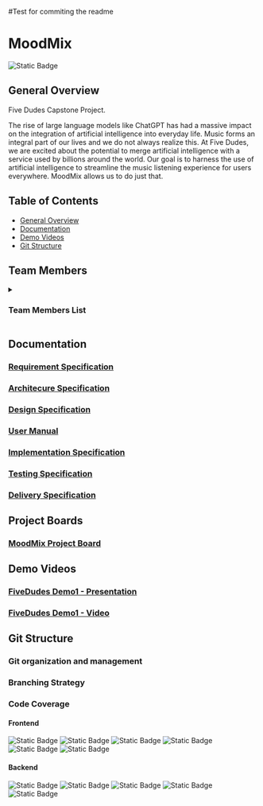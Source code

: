#Test for commiting the readme

# MoodMix

![Static Badge](https://img.shields.io/badge/code_coverage-90%25-green)

## General Overview

Five Dudes Capstone Project.

The rise of large language models like ChatGPT has had a
massive impact on the integration of artificial intelligence into
everyday life. Music forms an integral part of our lives and we
do not always realize this. At Five Dudes, we are excited about
the potential to merge artificial intelligence with a service used
by billions around the world.
Our goal is to harness the use of artificial intelligence to
streamline the music listening experience for users
everywhere. MoodMix allows us to do just that.

## Table of Contents

- [General Overview](#general-overview)
- [Documentation](#documentation)
- [Demo Videos](#Demo-Videos)
- [Git Structure](#git-structure)

## Team Members

<details> <summary> <h3>Team Members List</h3></summary>
 <details>
    <summary>
    <h3>Gerrit Potgieter - 22508041</h3>
    </summary>
<h4>Team Manager</h4>
  Hi! Im Gerrit and i have a passion for all things coding. I have an especially big interest in Cyber Security and I hope that I have the oppurtunity to work with it more extensively in the future.
  <a href="https://www.linkedin.com/in/gerrit-jacobus-potgieter-a6a195281/">LinkedIn Profile</a>

</details>

<details>
    <summary>
    <h3>James Hardy - 22587901</h3>
    </summary>

I prefer Backend over Frontend - not much of a Designer/Artist and I enjoy watching Rugby
<a href="https://www.linkedin.com/in/james-hardy-4b3088219/">LinkedIn Profile </a>

</details>

<details>
    <summary>
    <h3>Rhevan Kruger - 12345678</h3>
    </summary>

I prefer Backend over Frontend - not much of a Designer/Artist and I enjoy watching Rugby
<a href="https://www.linkedin.com/in/james-hardy-4b3088219/">LinkedIn Profile </a>

</details>

<details>
    <summary>
    <h3>Alex Pretorius - 12345678</h3>
    </summary>

I prefer Backend over Frontend - not much of a Designer/Artist and I enjoy watching Rugby
<a href="https://www.linkedin.com/in/james-hardy-4b3088219/">LinkedIn Profile </a>

</details>

<details>
    <summary>
    <h3>Ian van Wyk - 12345678</h3>
    </summary>

I prefer Backend over Frontend - not much of a Designer/Artist and I enjoy watching Rugby
<a href="https://www.linkedin.com/in/james-hardy-4b3088219/">LinkedIn Profile </a>

</details>

</details>

## Documentation

### [Requirement Specification](https://docs.google.com/document/d/1mMMg0Cxd9gTZ3OEz50kFmBzsM3dADk8l50SzYYrSedE/edit)

### [Architecure Specification](https://github.com/COS301-SE-2024/MiniProject8/blob/documentation/ArchitectureQADoc.pdf)

### [Design Specification](https://github.com/COS301-SE-2024/MiniProject8/blob/documentation/Design%20Specification.pdf)

### [User Manual](https://github.com/COS301-SE-2024/MiniProject8/blob/documentation/User_Manual.pdf)

### [Implementation Specification](https://github.com/COS301-SE-2024/MiniProject8/blob/documentation/ImplementationSpec.pdf)

### [Testing Specification](https://github.com/COS301-SE-2024/MiniProject8/blob/documentation/Testing_Specification.pdf)

### [Delivery Specification]()

## Project Boards

### [MoodMix Project Board](https://github.com/orgs/COS301-SE-2024/projects/86/views/1)

## Demo Videos

### [FiveDudes Demo1 - Presentation](https://github.com/COS301-SE-2024/MiniProject8/blob/documentation/Demo_Presentation1_8-4-2024%20-%20Audio.pptx)

### [FiveDudes Demo1 - Video]()

## Git Structure

### Git organization and management

### Branching Strategy





### Code Coverage







#### Frontend

![Static Badge](https://img.shields.io/badge/React-black?logo=React&logoColor=%2361DAFB)
![Static Badge](https://img.shields.io/badge/Tailwind-black?logo=Tailwind%20CSS&logoColor=%2306B6D4)
![Static Badge](https://img.shields.io/badge/CSS-black?logo=CSS3&logoColor=%231572B6)
![Static Badge](https://img.shields.io/badge/Javascript%20JSX-black?logo=Javascript&logoColor=%23F7DF1E)
![Static Badge](https://img.shields.io/badge/Next%20JS-white?logo=Next.js&logoColor=%23000000)
![Static Badge](https://img.shields.io/badge/Typescript-black?logo=TypeScript&logoColor=%233178C6)

#### Backend

![Static Badge](https://img.shields.io/badge/Supabase-black?logo=supabase)
![Static Badge](https://img.shields.io/badge/Docker-black?logo=docker&logoColor=%232496ED)
![Static Badge](https://img.shields.io/badge/Typescript-black?logo=TypeScript&logoColor=%233178C6)
![Static Badge](https://img.shields.io/badge/npm-black?logo=npm&logoColor=%23CB3837)
![Static Badge](https://img.shields.io/badge/Deno-white?logo=Deno&logoColor=%23000000)
